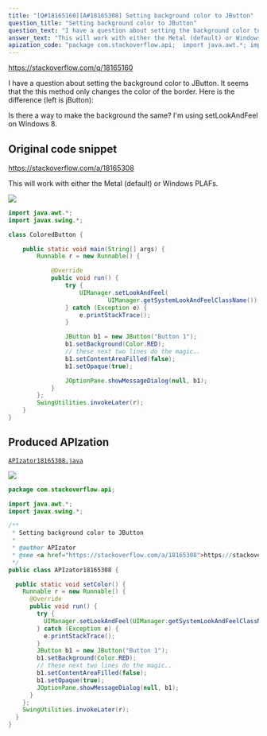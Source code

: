 ```yaml
---
title: "[Q#18165160][A#18165308] Setting background color to JButton"
question_title: "Setting background color to JButton"
question_text: "I have a question about setting the background color to JButton. It seems that the this method only changes the color of the border. Here is the difference (left is jButton):  Is there a way to make the background the same? I'm using setLookAndFeel on Windows 8."
answer_text: "This will work with either the Metal (default) or Windows PLAFs."
apization_code: "package com.stackoverflow.api;  import java.awt.*; import javax.swing.*;  /**  * Setting background color to JButton  *  * @author APIzator  * @see <a href=\"https://stackoverflow.com/a/18165308\">https://stackoverflow.com/a/18165308</a>  */ public class APIzator18165308 {    public static void setColor() {     Runnable r = new Runnable() {       @Override       public void run() {         try {           UIManager.setLookAndFeel(UIManager.getSystemLookAndFeelClassName());         } catch (Exception e) {           e.printStackTrace();         }         JButton b1 = new JButton(\"Button 1\");         b1.setBackground(Color.RED);         // these next two lines do the magic..         b1.setContentAreaFilled(false);         b1.setOpaque(true);         JOptionPane.showMessageDialog(null, b1);       }     };     SwingUtilities.invokeLater(r);   } }"
---
```


https://stackoverflow.com/q/18165160

I have a question about setting the background color to JButton.
It seems that the this method only changes the color of the border. Here is the difference (left is jButton):

Is there a way to make the background the same?
I&#x27;m using setLookAndFeel on Windows 8.



## Original code snippet

https://stackoverflow.com/a/18165308

This will work with either the Metal (default) or Windows PLAFs.

<div class="code-logo"><img src="/stackoverflow.png" /></div>

```java
import java.awt.*;
import javax.swing.*;

class ColoredButton {

    public static void main(String[] args) {
        Runnable r = new Runnable() {

            @Override
            public void run() {
                try {
                    UIManager.setLookAndFeel(
                            UIManager.getSystemLookAndFeelClassName());
                } catch (Exception e) {
                    e.printStackTrace();
                }

                JButton b1 = new JButton("Button 1");
                b1.setBackground(Color.RED);
                // these next two lines do the magic..
                b1.setContentAreaFilled(false);
                b1.setOpaque(true);

                JOptionPane.showMessageDialog(null, b1);
            }
        };
        SwingUtilities.invokeLater(r);
    }
}
```

## Produced APIzation

[`APIzator18165308.java`](https://github.com/pasqualesalza/apization-temp-data/raw/master/search/APIzator18165308.java)

<div class="code-logo"><img src="/apizator.png" /></div>

```java
package com.stackoverflow.api;

import java.awt.*;
import javax.swing.*;

/**
 * Setting background color to JButton
 *
 * @author APIzator
 * @see <a href="https://stackoverflow.com/a/18165308">https://stackoverflow.com/a/18165308</a>
 */
public class APIzator18165308 {

  public static void setColor() {
    Runnable r = new Runnable() {
      @Override
      public void run() {
        try {
          UIManager.setLookAndFeel(UIManager.getSystemLookAndFeelClassName());
        } catch (Exception e) {
          e.printStackTrace();
        }
        JButton b1 = new JButton("Button 1");
        b1.setBackground(Color.RED);
        // these next two lines do the magic..
        b1.setContentAreaFilled(false);
        b1.setOpaque(true);
        JOptionPane.showMessageDialog(null, b1);
      }
    };
    SwingUtilities.invokeLater(r);
  }
}

```